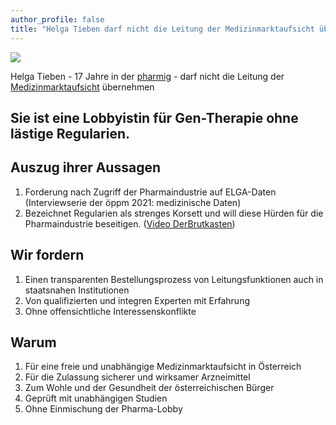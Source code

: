 ```yaml
---
author_profile: false
title: "Helga Tieben darf nicht die Leitung der Medizinmarktaufsicht übernehmen"
---
```

![](https://res.cloudinary.com/ontore/image/upload/v1645377546/2022-02-20-Helga-Tieben_vz8edi.png)

Helga Tieben - 17 Jahre in der [pharmig](https://www.pharmig.at) - darf nicht die Leitung der [Medizinmarktaufsicht](https://www.ages.at/ages/bereiche/medizinmarktaufsicht) übernehmen

## Sie ist eine Lobbyistin für Gen-Therapie ohne lästige Regularien.

## Auszug ihrer Aussagen

1. Forderung nach Zugriff der Pharmaindustrie auf ELGA-Daten (Interviewserie der öppm 2021: medizinische Daten)
2. Bezeichnet Regularien als strenges Korsett und will diese Hürden für die Pharmaindustrie beseitigen. ([Video DerBrutkasten](https://youtu.be/pjfa9WLiPFA))


## Wir fordern

1. Einen transparenten Bestellungsprozess von Leitungsfunktionen auch in staatsnahen Institutionen
2. Von qualifizierten und integren Experten mit Erfahrung
3. Ohne offensichtliche Interessenskonflikte

## Warum

1. Für eine freie und unabhängige Medizinmarktaufsicht in Österreich
2. Für die Zulassung sicherer und wirksamer Arzneimittel
3. Zum Wohle und der Gesundheit der österreichischen Bürger
4. Geprüft mit unabhängigen Studien
5. Ohne Einmischung der Pharma-Lobby
